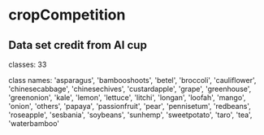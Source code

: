 # cropCompetition
## Data set credit from AI cup
classes: 33

class names: 'asparagus', 'bambooshoots', 'betel', 'broccoli', 'cauliflower', 'chinesecabbage', 'chinesechives', 'custardapple', 'grape', 'greenhouse', 'greenonion', 'kale', 'lemon', 'lettuce', 'litchi', 'longan', 'loofah', 'mango', 'onion', 'others', 'papaya', 'passionfruit', 'pear', 'pennisetum', 'redbeans', 'roseapple', 'sesbania', 'soybeans', 'sunhemp', 'sweetpotato', 'taro', 'tea', 'waterbamboo'
